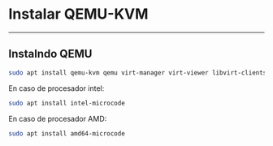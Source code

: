 # Instalar QEMU-KVM

---

## Instalndo QEMU

```bash
sudo apt install qemu-kvm qemu virt-manager virt-viewer libvirt-clients
```

En caso de procesador intel: 

```bash
sudo apt install intel-microcode 
```

En caso de procesador AMD: 

```bash
sudo apt install amd64-microcode
```